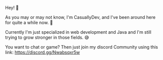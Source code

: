 Hey! 👋

As you may or may not know, I'm CasuallyDev, and I've been around here for quite a while now. 👀

Currently I'm just specialized in web development and Java and I'm still trying to grow stronger in those fields. 😅

You want to chat or game? Then just join my discord Community using this link: https://discord.gg/Nwabsqxr5w
